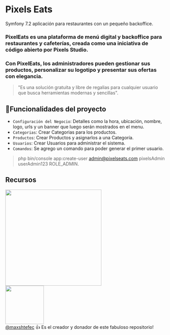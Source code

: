# Pixels Eats
Symfony 7.2 aplicación para restaurantes con un pequeño backoffice.

### PixelEats es una plataforma de menú digital y backoffice para restaurantes y cafeterías, creada como una iniciativa de código abierto por Pixels Studio.
### Con PixelEats, los administradores pueden gestionar sus productos, personalizar su logotipo y presentar sus ofertas con elegancia.

> "Es una solución gratuita y libre de regalias para cualquier usuario que busca herramientas modernas y sencillas".

## :hammer:Funcionalidades del proyecto
- `Configuración del Negocio`: Detalles como la hora, ubicación, nombre, logo, urls y un banner que luego serán mostrados en el menu.
- `Categorias`: Crear Categorias para los productos.
- `Productos`: Crear Productos y asignarlos a una Categoría.
- `Usuarios`: Crear Usuarios para administrar el sistema.
- `Comandos`: Se agrego un comando para poder generar el primer usuario.
> php bin/console app:create-user admin@pixelseats.com pixelsAdmin userAdmin123 ROLE_ADMIN.

## Recursos

[<img src="https://tinypic.host/images/2024/11/10/logo-p-eats.png" width=300>](https://www.linkedin.com/in/maxshtefec/)<br>
<img src="https://github.com/user-attachments/assets/07b3ff93-2118-4bfc-b0a0-ca24334b9080" width=120> <br>
[@maxshtefec](https://www.linkedin.com/in/maxshtefec/) :+1: Es el creador y donador de este fabuloso repositorio!
